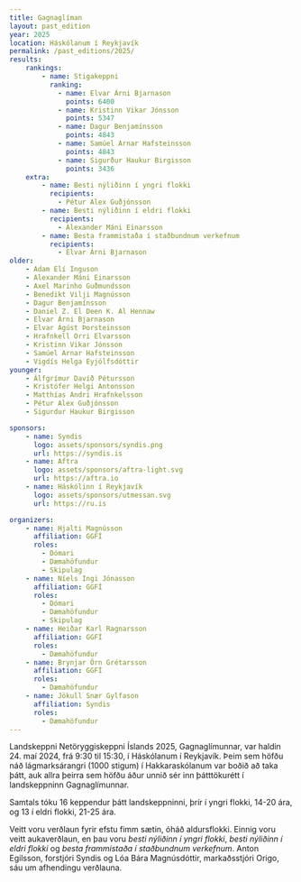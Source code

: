 ```yaml
---
title: Gagnaglíman
layout: past_edition
year: 2025
location: Háskólanum í Reykjavík
permalink: /past_editions/2025/
results:
    rankings:
        - name: Stigakeppni
          ranking:
            - name: Elvar Árni Bjarnason
              points: 6400
            - name: Kristinn Vikar Jónsson
              points: 5347
            - name: Dagur Benjamínsson
              points: 4843
            - name: Samúel Arnar Hafsteinsson
              points: 4843
            - name: Sigurður Haukur Birgisson
              points: 3436
    extra:
        - name: Besti nýliðinn í yngri flokki
          recipients:
            - Pétur Alex Guðjónsson
        - name: Besti nýliðinn í eldri flokki
          recipients:
            - Alexander Máni Einarsson
        - name: Besta frammistaða í staðbundnum verkefnum
          recipients:
            - Elvar Árni Bjarnason
older:
    - Adam Elí Inguson
    - Alexander Máni Einarsson
    - Axel Marinho Guðmundsson
    - Benedikt Vilji Magnússon
    - Dagur Benjamínsson
    - Daniel Z. El Deen K. Al Hennaw
    - Elvar Árni Bjarnason
    - Elvar Ágúst Þorsteinsson
    - Hrafnkell Orri Elvarsson
    - Kristinn Vikar Jónsson
    - Samúel Arnar Hafsteinsson
    - Vigdís Helga Eyjólfsdóttir
younger:
    - Álfgrímur Davíð Pétursson
    - Kristófer Helgi Antonsson
    - Matthías Andri Hrafnkelsson
    - Pétur Alex Guðjónsson
    - Sigurdur Haukur Birgisson

sponsors:
    - name: Syndis
      logo: assets/sponsors/syndis.png
      url: https://syndis.is
    - name: Aftra
      logo: assets/sponsors/aftra-light.svg
      url: https://aftra.io
    - name: Háskólinn í Reykjavík
      logo: assets/sponsors/utmessan.svg
      url: https://ru.is

organizers:
    - name: Hjalti Magnússon
      affiliation: GGFÍ
      roles:
        - Dómari
        - Dæmahöfundur
        - Skipulag
    - name: Níels Ingi Jónasson
      affiliation: GGFÍ
      roles:
        - Dómari
        - Dæmahöfundur
        - Skipulag
    - name: Heiðar Karl Ragnarsson
      affiliation: GGFÍ
      roles:
        - Dæmahöfundur
    - name: Brynjar Örn Grétarsson
      affiliation: GGFÍ
      roles:
        - Dæmahöfundur
    - name: Jökull Snær Gylfason
      affiliation: Syndis
      roles:
        - Dæmahöfundur
---
```


Landskeppni Netöryggiskeppni Íslands 2025, Gagnaglímunnar, var haldin 24. maí 2024, frá 9:30 til 15:30, í Háskólanum í Reykjavík. Þeim sem höfðu náð lágmarksárangri (1000 stigum) í Hakkaraskólanum var boðið að taka þátt, auk allra þeirra sem höfðu áður unnið sér inn þátttökurétt í landskeppninn Gagnaglímunnar.

Samtals tóku 16 keppendur þátt landskeppninni, þrír í yngri flokki, 14-20 ára, og 13 í eldri flokki, 21-25 ára.

Veitt voru verðlaun fyrir efstu fimm sætin, óháð aldursflokki. Einnig voru veitt aukaverðlaun, en þau voru *besti nýliðinn í yngri flokki*, *besti nýliðinn í eldri flokki* og *besta frammistaða í staðbundnum verkefnum*. Anton Egilsson, forstjóri Syndis og Lóa Bára Magnúsdóttir, markaðsstjóri Origo, sáu um afhendingu verðlauna.

